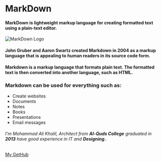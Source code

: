 # MarkDown
#### MarkDown is lightweight markup language for creating formatted text using a plain-text editor. 
![MarkDown Logo](https://www.markdownguide.org/assets/images/markdown-guide-og.jpg)
#### John Gruber and Aaron Swartz created Markdown in 2004 as a markup language that is appealing to human readers in its source code form.
#### Markdown is a markup language that formats plain text. The formatted text is then converted into another language, such as HTML.

### Markdown can be used for everything such as:
- Create websites
- Documents
- Notes
- Books
- Presentations
- Email messages

###### I'm Mohammad Ali Khalil, Architect from **Al-Quds College** graduated in **2013** have good experience in *IT* and **Designing**..
[My GetHub](https://github.com/moegts)
